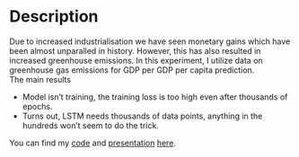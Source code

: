 # Description
Due to increased industrialisation we have seen monetary gains which have been almost unparalled in history.
However, this has also resulted in increased greenhouse emissions. In this experiment, I utilize data on greenhouse gas emissions for GDP per 
GDP per capita prediction.  
The main results
- Model isn’t training, the training loss is too high even after thousands of epochs.
- Turns out, LSTM needs thousands of data points, anything in the hundreds won’t seem to do the trick.

You can find my [code](https://github.com/10avinash/Project-Portfolio/blob/master/Machine%20Learning/GDP-Per-Capita/gdp%20%20per%20capita.ipynb) and [presentation](https://github.com/10avinash/Project-Portfolio/blob/master/Machine%20Learning/GDP-Per-Capita/GDP%20Per%20Capita.pdf) [here](https://github.com/10avinash/Project-Portfolio/tree/master/Machine%20Learning/GDP-Per-Capita).


